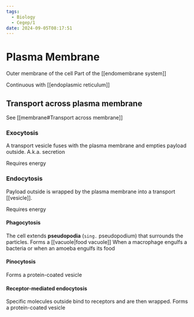```yaml
---
tags:
  - Biology
  - Cegep/1
date: 2024-09-05T08:17:51
---
```


# Plasma Membrane

Outer membrane of the cell
Part of the [[endomembrane system]]

Continuous with [[endoplasmic reticulum]]

## Transport across plasma membrane

See [[membrane#Transport across membrane]]

### Exocytosis

A transport vesicle fuses with the plasma membrane and empties payload outside.
A.k.a. secretion

Requires energy

### Endocytosis

Payload outside is wrapped by the plasma membrane into a transport [[vesicle]].

Requires energy

#### Phagocytosis

The cell extends **pseudopodia** (`sing.` pseudopodium) that surrounds the particles.
Forms a [[vacuole|food vacuole]]
When a macrophage engulfs a bacteria or when an amoeba engulfs its food

#### Pinocytosis

Forms a protein-coated vesicle

#### Receptor-mediated endocytosis

Specific molecules outside bind to receptors and are then wrapped.
Forms a protein-coated vesicle